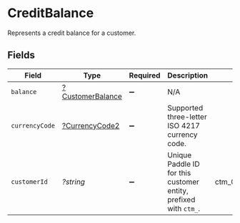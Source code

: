 # CreditBalance

Represents a credit balance for a customer.


## Fields

| Field                                                            | Type                                                             | Required                                                         | Description                                                      | Example                                                          |
| ---------------------------------------------------------------- | ---------------------------------------------------------------- | ---------------------------------------------------------------- | ---------------------------------------------------------------- | ---------------------------------------------------------------- |
| `balance`                                                        | [?CustomerBalance](../../models/shared/CustomerBalance.md)       | :heavy_minus_sign:                                               | N/A                                                              |                                                                  |
| `currencyCode`                                                   | [?CurrencyCode2](../../models/shared/CurrencyCode2.md)           | :heavy_minus_sign:                                               | Supported three-letter ISO 4217 currency code.                   |                                                                  |
| `customerId`                                                     | *?string*                                                        | :heavy_minus_sign:                                               | Unique Paddle ID for this customer entity, prefixed with `ctm_`. | ctm_01grnn4zta5a1mf02jjze7y2ys                                   |